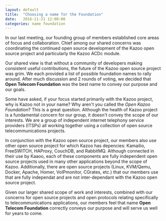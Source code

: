 ```yaml
---
layout: default
title:  "Choosing a name for the Foundation"
date:   2016-11-21 12:00:00
categories: name foundation 
---
```


In our last meeting, our founding group of members established core areas of focus and collaboration. Chief among our shared concerns was coordinating the continued open source development of the Kazoo open source project and particularly the Kazoo ACDc module. 

Our shared view is that without a community of developers making consistent useful contributions, the future of the Kazoo open source project was grim. We each provided a list of possible foundation names to rally around. After much discussion and 2 rounds of voting, we decided that **Open Telecom Foundation** was the best name to convey our purpose and our goals. 

Some have asked, if your focus started primarily with the Kazoo project, why is Kazoo not in your name? Why aren't you called the _Open Kazoo Foundation_? This is a great question. Although the health of Kazoo project is a fundamental concern for our group, it doesn't convey the scope of our interests. We are a group of independent internet telephony service providers (ITSPs) all working together using a collection of open source telecommunications projects. 

In conjunction with the  Kazoo open source project, our members also use other open source project for which Kazoo has depencies: Kamailio, FreeSWITCH, HAProxy, CouchDB, and RabbitMQ. Although connected in their use by Kaaoo, each of these components are fully independent open source projects used in many other applications beyond the scope of Kazoo. Additionally, there are open source projects (Linux, KVM/Qemu, Docker, Apache, Homer, VoIPmonitor, CGrates, etc.) that our members use that are fully independat and are not inter-dependant with the Kazoo open source project. 

Given our larger shared scope of work and interests, combined with our concerns for open source projects and open protocols relating specifically to telecommunications applications, our members feel that name **Open Telecom Foundation** correctly conveys our purpose and will serve us well for years to come. 
 
